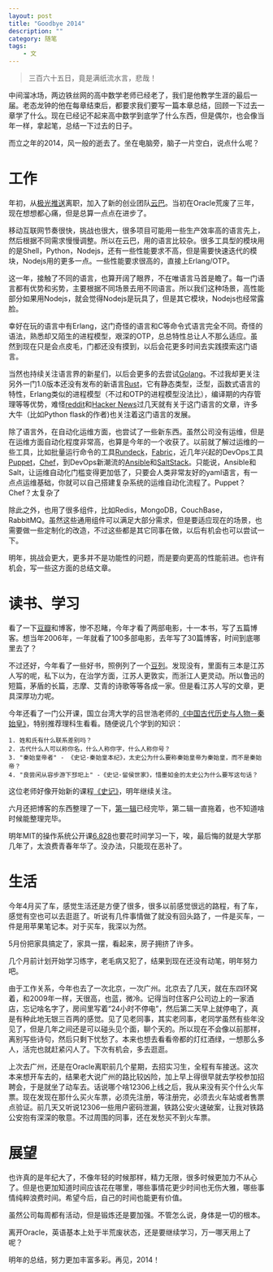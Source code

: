 ```yaml
---
layout: post
title: "Goodbye 2014"
description: ""
category: 随笔
tags: 
    - 文
---
```


>    三百六十五日，竟是满纸流水言，悲哉！

中间溜冰场，两边铁丝网的高中数学老师已经老了，我们是他教学生涯的最后一届。老态龙钟的他在每章结束后，都要求我们要写一篇本章总结，回顾一下过去一章学了什么。现在已经记不起来高中数学到底学了什么东西，但是偶尔，也会像当年一样，拿起笔，总结一下过去的日子。

而立之年的2014，风一般的逝去了。坐在电脑旁，脑子一片空白，说点什么呢？

# 工作

年初，从[极光推送](http://jpush.cn/)离职，加入了新的创业团队[云巴](yunba.io)。当初在Oracle荒废了三年，现在想想都心痛，但是总算一点点在进步了。

移动互联网节奏很快，挑战也很大，很多项目可能用一些生产效率高的语言先上，然后根据不同需求慢慢调整。所以在云巴，用的语言比较杂。很多工具型的模块用的是Shell，Python，Nodejs，还有一些性能要求不高，但是需要快速迭代的模块，Nodejs用的更多一点。一些性能要求很高的，直接上Erlang/OTP。

这一年，接触了不同的语言，也算开阔了眼界，不在唯语言马首是瞻了。每一门语言都有优势和劣势，主要根据不同场景去用不同语言。所以我们这种场景，高性能部分如果用Nodejs，就会觉得Nodejs是玩具了，但是其它模块，Nodejs也经常露脸。

幸好在玩的语言中有Erlang，这门奇怪的语言和C等命令式语言完全不同。奇怪的语法，熟悉却又陌生的进程模型，艰深的OTP，总总特性总让人不那么适应。虽然到现在只是会点皮毛，门都还没有摸到，以后会花更多时间去实践摸索这门语言。

当然也持续关注语言界的新星们，以后会更多的去尝试[Golang](https://golang.org/)。不过我却更关注另外一门1.0版本还没有发布的新语言[Rust](rust-lang.org)，它有静态类型，泛型，函数式语言的特性，Erlang类似的进程模型（不过和OTP的进程模型没法比），编译期的内存管理等等优势，难怪[reddit](reddit.com/r/programming)和[Hacker News](https://news.ycombinator.com)过几天就有关于这门语言的文章，许多大牛（比如Python flask的作者)也关注着这门语言的发展。

除了语言外，在自动化运维方面，也尝试了一些新东西。虽然公司没有运维，但是在运维方面自动化程度非常高，也算是今年的一个收获了。以前就了解过运维的一些工具，比如批量运行命令的工具[Rundeck](https://github.com/rundeck/rundeck)，[Fabric](http://www.fabfile.org/)，近几年兴起的DevOps工具[Puppet](http://puppetlabs.com/)，[Chef](https://www.chef.io/)，到DevOps新潮流的[Ansible](ansible.com)和[SaltStack](http://www.saltstack.com/)。只能说，Ansible和Salt，让运维自动化门槛变得更加低了，只要会人类非常友好的yaml语言，有一点点运维基础，你就可以自己搭建复杂系统的运维自动化流程了。Puppet？Chef？太复杂了

除此之外，也用了很多组件，比如Redis，MongoDB，CouchBase，RabbitMQ。虽然这些通用组件可以满足大部分需求，但是要适应现在的场景，也需要做一些定制化的改造，不过这些都是其它同事在做，以后有机会也可以尝试一下。

明年，挑战会更大，更多并不是功能性的问题，而是要向更高的性能前进。也许有机会，写一些这方面的总结文章。

# 读书、学习

看了一下[豆瓣](http://www.douban.com/)和博客，惨不忍睹，今年才看了两部电影，十一本书，写了五篇博客。想当年2006年，一年就看了100多部电影，去年写了30篇博客，时间到底哪里去了？

不过还好，今年看了一些好书，照例列了一个[豆列](http://www.douban.com/doulist/4142261/)。发现没有，里面有三本是江苏人写的呢，私下以为，在治学方面，江苏人更敦实，而浙江人更灵动。所以鲁迅的短篇，茅盾的长篇，志摩、艾青的诗歌等等各成一家。但是看江苏人写的文章，更具深厚功力呢。

今年还看了一门公开课，国立台湾大学的吕世浩老师的[《中国古代历史与人物－秦始皇》](https://www.coursera.org/course/chinesehistory)，特别推荐理科生看看。随便说几个学到的知识：

    1. 姓和氏有什么联系差别吗？
    2. 古代什么人可以称你名，什么人称你字，什么人称你号？
    3. "秦始皇帝者" - 《史记·秦始皇本纪》，太史公为什么要称秦始皇帝为秦始皇，而不是秦始帝？
    4. "良尝闲从容步游下邳圯上" -《史记·留侯世家》，惜墨如金的太史公为什么要写这句话？

这位老师好像开始新的课程[《史记》](https://www.coursera.org/course/shiji)，明年继续关注。

六月还把博客的东西整理了一下，[第一辑](http://linbo.github.io/books/poem/poems.pdf)已经完毕，第二辑一直拖着，也不知道啥时候能整理完毕。

明年MIT的操作系统公开课[6.828](http://pdos.csail.mit.edu/6.828/2014/index.html)也要花时间学习一下，唉，最后悔的就是大学那几年了，太浪费青春年华了。没办法，只能现在恶补了。

# 生活

今年4月买了车，感觉生活还是方便了很多，很多以前感觉很远的路程，有了车，感觉有空也可以去逛逛了。听说有几件事情做了就没有回头路了，一件是买车，一件是用苹果笔记本。对于买车，我深以为然。

5月份把家具搞定了，家具一摆，看起来，房子拥挤了许多。

几个月前计划开始学习练字，老毛病又犯了，结果到现在还没有动笔，明年努力吧。

由于工作关系，今年也去了一次北京，一次广州。北京去了几天，就在东四环窝着，和2009年一样，天很高，也蓝，微冷。记得当时住客户公司边上的一家酒店，忘记啥名字了，房间里写着“24小时不停电”，然后第二天早上就停电了，真是有种此地无银三百两的感觉。见了见老同事，其实老同事，老同学虽然有些年没见了，但是几年之间还是可以碰头见个面，聊个天的。所以现在不会像以前那样，离别写些诗句，然后只剩下忧愁了。本来也想去看看帝都的灯红酒绿，一想那么多人，活完也就赶紧闪人了。下次有机会，多去逛逛。

上次去广州，还是在Oracle离职前几个星期，去招实习生，全程有车接送。这次本来想开车去的，结果老大说广州的路比较凶险，加上早上得很早就去学校参加招聘会，于是就坐了动车去。话说哪个啥12306上线之后，我从来没有买个什么火车票。现在发现在那什么买火车票，必须先注册，等注册完，必须去火车站或者售票点验证。前几天又听说12306一些用户密码泄漏，铁路公安火速破案，让我对铁路公安抱有深深的敬意。不过周围的同事，还在发愁买不到火车票。

# 展望
也许真的是年纪大了，不像年轻的时候那样，精力无限，很多时候更加力不从心了。但是也更加知道时间应该花在哪里，哪些事情花更少时间也无伤大雅，哪些事情纯粹浪费时间。希望今后，自己的时间也能更有价值。

虽然公司每周都有活动，但是锻炼还是要加强。不管怎么说，身体是一切的根本。

离开Oracle，英语基本上处于半荒废状态，还是要继续学习，万一哪天用上了呢？

明年的总结，努力更加丰富多彩。再见，2014！
